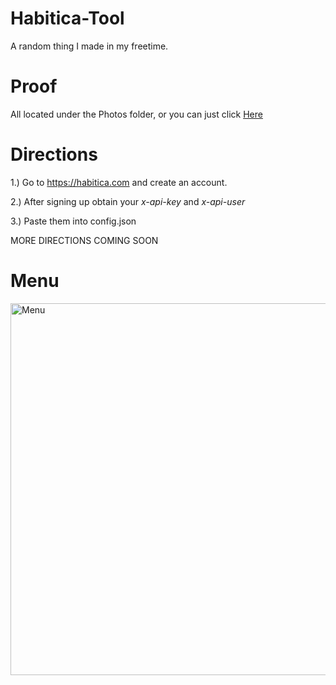 # Habitica-Tool

A random thing I made in my freetime.


# Proof
All located under the Photos folder, or you can just click [Here](https://github.com/Alektherblxdev/Habitica-Tool/tree/main/Photos)


# Directions

1.) Go to https://habitica.com and create an account.

2.) After signing up obtain your *x-api-key* and *x-api-user*

3.) Paste them into config.json

MORE DIRECTIONS COMING SOON


# Menu
<img width="595" alt="Menu" src="https://user-images.githubusercontent.com/71937946/136389647-2b7b7235-6f25-4531-89df-375dfa3ea5eb.png">
